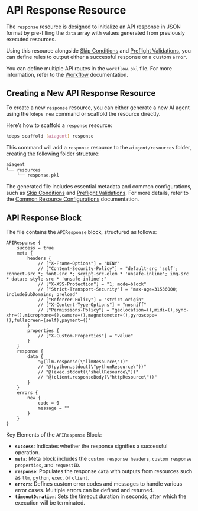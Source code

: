 # API Response Resource

The `response` resource is designed to initialize an API response in JSON format by pre-filling the `data` array with
values generated from previously executed resources.

Using this resource alongside [Skip Conditions](../resources/skip) and [Preflight
Validations](../resources/validations), you can define rules to output either a successful response or a custom `error`.

You can define multiple API routes in the `workflow.pkl` file. For more information, refer to the
[Workflow](../configuration/workflow) documentation.

## Creating a New API Response Resource

To create a new `response` resource, you can either generate a new AI agent using the `kdeps new` command or scaffold
the resource directly.

Here’s how to scaffold a `response` resource:

```bash
kdeps scaffold [aiagent] response
```

This command will add a `response` resource to the `aiagent/resources` folder, creating the following folder structure:

```bash
aiagent
└── resources
    └── response.pkl
```

The generated file includes essential metadata and common configurations, such as [Skip Conditions](../resources/skip)
and [Preflight Validations](../resources/validations). For more details, refer to the [Common Resource
Configurations](../resources/resources#common-resource-configurations) documentation.

## API Response Block

The file contains the `APIResponse` block, structured as follows:

```apl
APIResponse {
    success = true
    meta {
        headers {
            // ["X-Frame-Options"] = "DENY"
            // ["Content-Security-Policy"] = "default-src 'self'; connect-src *; font-src *; script-src-elem * 'unsafe-inline'; img-src * data:; style-src * 'unsafe-inline';"
            // ["X-XSS-Protection"] = "1; mode=block"
            // ["Strict-Transport-Security"] = "max-age=31536000; includeSubDomains; preload"
            // ["Referrer-Policy"] = "strict-origin"
            // ["X-Content-Type-Options"] = "nosniff"
            // ["Permissions-Policy"] = "geolocation=(),midi=(),sync-xhr=(),microphone=(),camera=(),magnetometer=(),gyroscope=(),fullscreen=(self),payment=()"
        }
        properties {
            // ["X-Custom-Properties"] = "value"
        }
    }
    response {
        data {
            "@(llm.response(\"llmResource\"))"
            // "@(python.stdout(\"pythonResource\"))"
            // "@(exec.stdout(\"shellResource\"))"
            // "@(client.responseBody(\"httpResource\"))"
        }
    }
    errors {
        new {
            code = 0
            message = ""
        }
    }
}
```

Key Elements of the `APIResponse` Block:

- **`success`**: Indicates whether the response signifies a successful operation.
- **`meta`**: Meta block includes the `custom response headers`, `custom response properties`, and `requestID`.
- **`response`**: Populates the response `data` with outputs from resources such as `llm`, `python`, `exec`, or
  `client`.
- **`errors`**: Defines custom error codes and messages to handle various error cases. Multiple errors can be defined
  and returned.
- **`timeoutDuration`**: Sets the timeout duration in seconds, after which the execution will be terminated.

